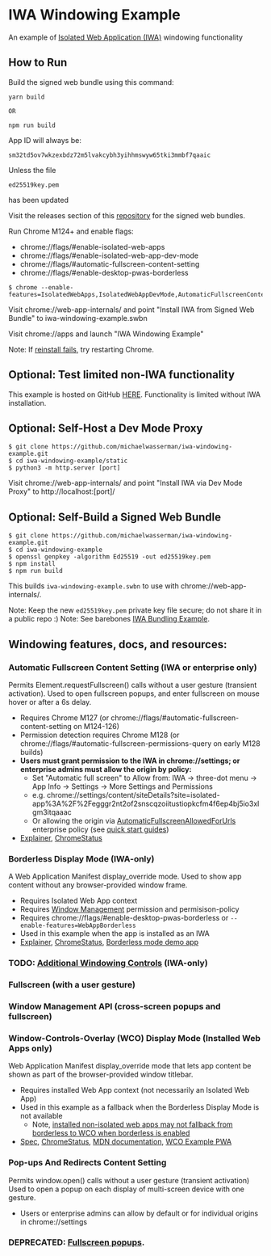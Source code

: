 # IWA Windowing Example

An example of [Isolated Web Application (IWA)](https://github.com/WICG/isolated-web-apps) windowing functionality

## How to Run

Build the signed web bundle using this command:
```
yarn build 

OR

npm run build
```

App ID will always be:

```
sm32td5ov7wkzexbdz72m5lvakcybh3yihhmswyw65tki3mmbf7qaaic
```

Unless the file 
```
ed25519key.pem
```
has been updated


Visit the releases section of this [repository](https://github.com/kylemanio/iwa-test-2) for the signed web bundles.


Run Chrome M124+ and enable flags:
* chrome://flags/#enable-isolated-web-apps
* chrome://flags/#enable-isolated-web-app-dev-mode
* chrome://flags/#automatic-fullscreen-content-setting
* chrome://flags/#enable-desktop-pwas-borderless

```console
$ chrome --enable-features=IsolatedWebApps,IsolatedWebAppDevMode,AutomaticFullscreenContentSetting,WebAppBorderless
```

Visit chrome://web-app-internals/ and point "Install IWA from Signed Web Bundle" to iwa-windowing-example.swbn

Visit chrome://apps and launch "IWA Windowing Example"

Note: If [reinstall fails](https://issues.chromium.org/issues/40286084), try restarting Chrome.

## Optional: Test limited non-IWA functionality

This example is hosted on GitHub [HERE](https://michaelwasserman.github.io/iwa-windowing-example/static).
Functionality is limited without IWA installation.

## Optional: Self-Host a Dev Mode Proxy

```console
$ git clone https://github.com/michaelwasserman/iwa-windowing-example.git
$ cd iwa-windowing-example/static
$ python3 -m http.server [port]
```

Visit chrome://web-app-internals/ and point "Install IWA via Dev Mode Proxy" to http://localhost:[port]/

## Optional: Self-Build a Signed Web Bundle

```console
$ git clone https://github.com/michaelwasserman/iwa-windowing-example.git
$ cd iwa-windowing-example
$ openssl genpkey -algorithm Ed25519 -out ed25519key.pem
$ npm install
$ npm run build
```

This builds `iwa-windowing-example.swbn` to use with chrome://web-app-internals/.

Note: Keep the new `ed25519key.pem` private key file secure; do not share it in a public repo :)
Note: See barebones [IWA Bundling Example](https://github.com/michaelwasserman/iwa-bundling-example).

## Windowing features, docs, and resources:

### Automatic Fullscreen Content Setting (IWA or enterprise only)

Permits Element.requestFullscreen() calls without a user gesture (transient activation).
Used to open fullscreen popups, and enter fullscreen on mouse hover or after a 6s delay.

* Requires Chrome M127 (or chrome://flags/#automatic-fullscreen-content-setting on M124-126)
* Permission detection requires Chrome M128 (or chrome://flags/#automatic-fullscreen-permissions-query on early M128 builds)
* **Users must grant permission to the IWA in chrome://settings; or enterprise admins must allow the origin by policy:**
  * Set "Automatic full screen" to Allow from: IWA -> three-dot menu -> App Info -> Settings -> More Settings and Permissions
  * e.g. chrome://settings/content/siteDetails?site=isolated-app%3A%2F%2Fegggr2nt2of2snscqzoiitustiopkcfm4f6ep4bj5io3xlgm3itqaaac
  * Or allowing the origin via [AutomaticFullscreenAllowedForUrls](https://chromeenterprise.google/policies/?policy=AutomaticFullscreenAllowedForUrls) enterprise policy (see [quick start guides](https://www.chromium.org/administrators/))
* [Explainer](https://github.com/explainers-by-googlers/html-fullscreen-without-a-gesture),
  [ChromeStatus](https://chromestatus.com/feature/6218822004768768)

### Borderless Display Mode (IWA-only)

A Web Application Manifest display_override mode.
Used to show app content without any browser-provided window frame.

* Requires Isolated Web App context
* Requires [Window Management](https://w3c.github.io/window-management/) permission and permisison-policy
* Requires chrome://flags/#enable-desktop-pwas-borderless or `--enable-features=WebAppBorderless`
* Used in this example when the app is installed as an IWA
* [Explainer](https://github.com/WICG/manifest-incubations/blob/gh-pages/borderless-explainer.md),
  [ChromeStatus](https://chromestatus.com/feature/5551475195904000),
  [Borderless mode demo app](https://github.com/sonkkeli/borderless)

### TODO: [Additional Windowing Controls](https://github.com/ivansandrk/additional-windowing-controls/blob/main/awc-explainer.md) (IWA-only)

### Fullscreen (with a user gesture)

### Window Management API (cross-screen popups and fullscreen)

### Window-Controls-Overlay (WCO) Display Mode (Installed Web Apps only)

Web Application Manifest display_override mode that lets app content be shown as part of the browser-provided window titlebar.

* Requires installed Web App context (not necessarily an Isolated Web App)
* Used in this example as a fallback when the Borderless Display Mode is not available
  * Note, [installed non-isolated web apps may not fallback from borderless to WCO when borderless is enabled](crbug.com/1494159)
* [Spec](https://wicg.github.io/window-controls-overlay/),
  [ChromeStatus](https://chromestatus.com/feature/5741247866077184),
  [MDN documentation](https://developer.mozilla.org/en-US/docs/Web/API/Window_Controls_Overlay_API),
  [WCO Example PWA](https://amandabaker.github.io/pwa/explainer-example/index.html)

### Pop-ups And Redirects Content Setting

Permits window.open() calls without a user gesture (transient activation)
Used to open a popup on each display of multi-screen device with one gesture.

* Users or enterprise admins can allow by default or for individual origins in chrome://settings

### DEPRECATED: [Fullscreen popups](https://chromestatus.com/feature/6002307972464640).
